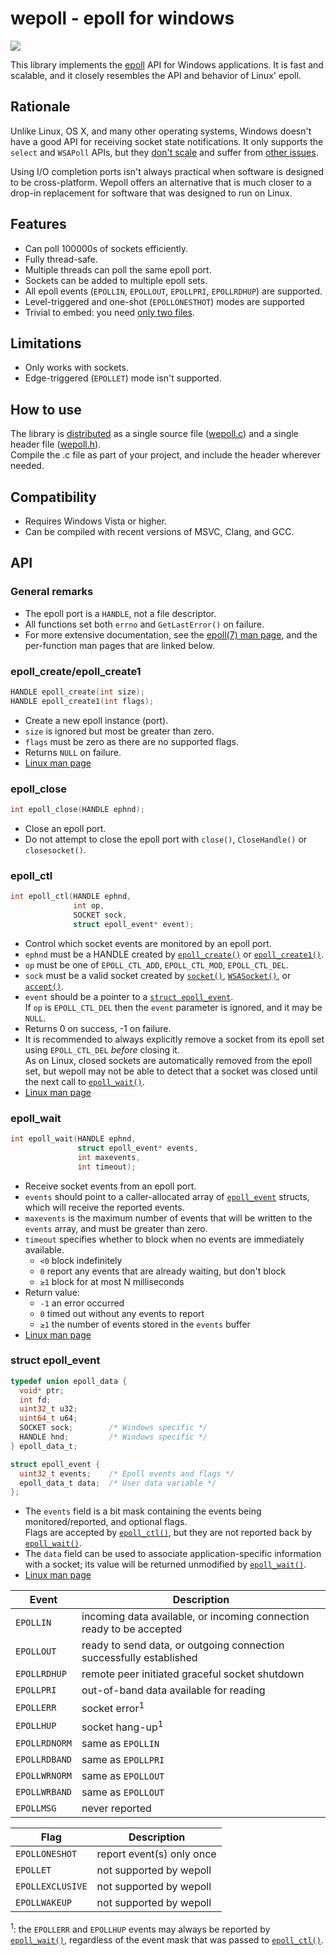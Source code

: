 # wepoll - epoll for windows

[![][ci status badge]][ci status link]

This library implements the [epoll][man epoll] API for Windows
applications. It is fast and scalable, and it closely resembles the API
and behavior of Linux' epoll.

## Rationale

Unlike Linux, OS X, and many other operating systems, Windows doesn't
have a good API for receiving socket state notifications. It only
supports the `select` and `WSAPoll` APIs, but they
[don't scale][select scale] and suffer from
[other issues][wsapoll broken].

Using I/O completion ports isn't always practical when software is
designed to be cross-platform. Wepoll offers an alternative that is
much closer to a drop-in replacement for software that was designed
to run on Linux.

## Features

* Can poll 100000s of sockets efficiently.
* Fully thread-safe.
* Multiple threads can poll the same epoll port.
* Sockets can be added to multiple epoll sets.
* All epoll events (`EPOLLIN`, `EPOLLOUT`, `EPOLLPRI`, `EPOLLRDHUP`)
  are supported.
* Level-triggered and one-shot (`EPOLLONESTHOT`) modes are supported
* Trivial to embed: you need [only two files][dist].

## Limitations

* Only works with sockets.
* Edge-triggered (`EPOLLET`) mode isn't supported.

## How to use

The library is [distributed][dist] as a single source file
([wepoll.c][wepoll.c]) and a single header file ([wepoll.h][wepoll.h]).<br>
Compile the .c file as part of your project, and include the header wherever
needed.

## Compatibility

* Requires Windows Vista or higher.
* Can be compiled with recent versions of MSVC, Clang, and GCC.

## API

### General remarks

* The epoll port is a `HANDLE`, not a file descriptor.
* All functions set both `errno` and `GetLastError()` on failure.
* For more extensive documentation, see the [epoll(7) man page][man epoll],
  and the per-function man pages that are linked below.

### epoll_create/epoll_create1

```c
HANDLE epoll_create(int size);
HANDLE epoll_create1(int flags);
```

* Create a new epoll instance (port).
* `size` is ignored but most be greater than zero.
* `flags` must be zero as there are no supported flags.
* Returns `NULL` on failure.
* [Linux man page][man epoll_create]

### epoll_close

```c
int epoll_close(HANDLE ephnd);
```

* Close an epoll port.
* Do not attempt to close the epoll port with `close()`,
  `CloseHandle()` or `closesocket()`.

### epoll_ctl

```c
int epoll_ctl(HANDLE ephnd,
              int op,
              SOCKET sock,
              struct epoll_event* event);
```

* Control which socket events are monitored by an epoll port.
* `ephnd` must be a HANDLE created by
  [`epoll_create()`](#epoll_createepoll_create1) or
  [`epoll_create1()`](#epoll_createepoll_create1).
* `op` must be one of `EPOLL_CTL_ADD`, `EPOLL_CTL_MOD`, `EPOLL_CTL_DEL`.
* `sock` must be a valid socket created by [`socket()`][msdn socket],
  [`WSASocket()`][msdn wsasocket], or [`accept()`][msdn accept].
* `event` should be a pointer to a [`struct epoll_event`](#struct-epoll_event).<br>
  If `op` is `EPOLL_CTL_DEL` then the `event` parameter is ignored, and it
  may be `NULL`.
* Returns 0 on success, -1 on failure.
* It is recommended to always explicitly remove a socket from its epoll
  set using `EPOLL_CTL_DEL` *before* closing it.<br>
  As on Linux, closed sockets are automatically removed from the epoll set, but
  wepoll may not be able to detect that a socket was closed until the next call
  to [`epoll_wait()`](#epoll_wait).
* [Linux man page][man epoll_ctl]

### epoll_wait

```c
int epoll_wait(HANDLE ephnd,
               struct epoll_event* events,
               int maxevents,
               int timeout);
```

* Receive socket events from an epoll port.
* `events` should point to a caller-allocated array of
  [`epoll_event`](#struct-epoll_event) structs, which will receive the
  reported events.
* `maxevents` is the maximum number of events that will be written to the
  `events` array, and must be greater than zero.
* `timeout` specifies whether to block when no events are immediately available.
  - `<0` block indefinitely
  - `0`  report any events that are already waiting, but don't block
  - `≥1` block for at most N milliseconds
* Return value:
  - `-1` an error occurred
  - `0`  timed out without any events to report
  - `≥1` the number of events stored in the `events` buffer
* [Linux man page][man epoll_wait]

### struct epoll_event

```c
typedef union epoll_data {
  void* ptr;
  int fd;
  uint32_t u32;
  uint64_t u64;
  SOCKET sock;        /* Windows specific */
  HANDLE hnd;         /* Windows specific */
} epoll_data_t;
```

```c
struct epoll_event {
  uint32_t events;    /* Epoll events and flags */
  epoll_data_t data;  /* User data variable */
};
```

* The `events` field is a bit mask containing the events being
  monitored/reported, and optional flags.<br>
  Flags are accepted by [`epoll_ctl()`](#epoll_ctl), but they are not reported
  back by [`epoll_wait()`](#epoll_wait).
* The `data` field can be used to associate application-specific information
  with a socket; its value will be returned unmodified by
  [`epoll_wait()`](#epoll_wait).
* [Linux man page][man epoll_ctl]

| Event         | Description                                                          |
|---------------|----------------------------------------------------------------------|
| `EPOLLIN`     | incoming data available, or incoming connection ready to be accepted |
| `EPOLLOUT`    | ready to send data, or outgoing connection successfully established  |
| `EPOLLRDHUP`  | remote peer initiated graceful socket shutdown                       |
| `EPOLLPRI`    | out-of-band data available for reading                               |
| `EPOLLERR`    | socket error<sup>1</sup>                                             |
| `EPOLLHUP`    | socket hang-up<sup>1</sup>                                           |
| `EPOLLRDNORM` | same as `EPOLLIN`                                                    |
| `EPOLLRDBAND` | same as `EPOLLPRI`                                                   |
| `EPOLLWRNORM` | same as `EPOLLOUT`                                                   |
| `EPOLLWRBAND` | same as `EPOLLOUT`                                                   |
| `EPOLLMSG`    | never reported                                                       |

| Flag             | Description               |
|------------------|---------------------------|
| `EPOLLONESHOT`   | report event(s) only once |
| `EPOLLET`        | not supported by wepoll   |
| `EPOLLEXCLUSIVE` | not supported by wepoll   |
| `EPOLLWAKEUP`    | not supported by wepoll   |

<sup>1</sup>: the `EPOLLERR` and `EPOLLHUP` events may always be reported by
[`epoll_wait()`](#epoll_wait), regardless of the event mask that was passed to
[`epoll_ctl()`](#epoll_ctl).


[ci status badge]:  https://ci.appveyor.com/api/projects/status/github/piscisaureus/wepoll?branch=master&svg=true
[ci status link]:   https://ci.appveyor.com/project/piscisaureus/wepoll/branch/master
[dist]:             https://github.com/piscisaureus/wepoll/tree/dist
[man epoll]:        http://man7.org/linux/man-pages/man7/epoll.7.html
[man epoll_create]: http://man7.org/linux/man-pages/man2/epoll_create.2.html
[man epoll_ctl]:    http://man7.org/linux/man-pages/man2/epoll_ctl.2.html
[man epoll_wait]:   http://man7.org/linux/man-pages/man2/epoll_wait.2.html
[msdn accept]:      https://msdn.microsoft.com/en-us/library/windows/desktop/ms737526(v=vs.85).aspx
[msdn socket]:      https://msdn.microsoft.com/en-us/library/windows/desktop/ms740506(v=vs.85).aspx
[msdn wsasocket]:   https://msdn.microsoft.com/en-us/library/windows/desktop/ms742212(v=vs.85).aspx
[select scale]:     https://daniel.haxx.se/docs/poll-vs-select.html
[wsapoll broken]:   https://daniel.haxx.se/blog/2012/10/10/wsapoll-is-broken/
[wepoll.c]:         https://github.com/piscisaureus/wepoll/blob/dist/wepoll.c
[wepoll.h]:         https://github.com/piscisaureus/wepoll/blob/dist/wepoll.h
